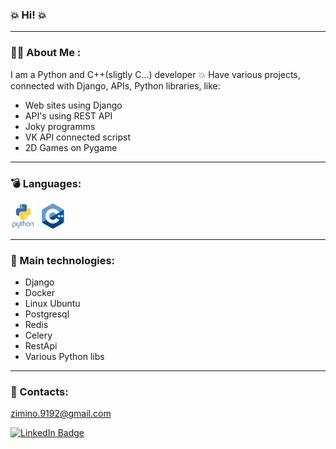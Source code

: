 ### :boom: Hi! :boom:


---


### :man_technologist: About Me :
I am a Python and C++(sligtly C...) developer
:boom: Have various projects, connected with Django, APIs, Python libraries, like:
* Web sites using Django
* API's using REST API
* Joky programms
* VK API connected scripst
* 2D Games on Pygame



---

### :bomb: Languages:

<img src="https://raw.githubusercontent.com/devicons/devicon/1119b9f84c0290e0f0b38982099a2bd027a48bf1/icons/python/python-original-wordmark.svg" title="Python" alt="Python" width="40" height="40"/>&nbsp; <img src="https://raw.githubusercontent.com/devicons/devicon/1119b9f84c0290e0f0b38982099a2bd027a48bf1/icons/cplusplus/cplusplus-original.svg" title="Python" alt="Python" width="40" height="40"/>&nbsp;

---
### :floppy_disk: Main technologies:

* Django
* Docker 
* Linux Ubuntu 
* Postgresql 
* Redis
* Celery
* RestApi
* Various Python libs



---

### :speech_balloon: Contacts:
zimino.9192@gmail.com

<div id="badges">
  <a href="https://vk.com/zim1no">
     <img src="https://img.shields.io/badge/VK-blue?logo=VK&logoColor=white" alt="LinkedIn Badge"/>
  </a>
</div>

